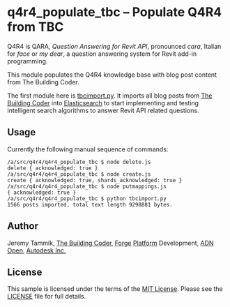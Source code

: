 # q4r4_populate_tbc &ndash; Populate Q4R4 from TBC

Q4R4 is QARA, *Question Answering for Revit API*, pronounced *cara*, Italian for *face* or *my dear*, a question answering system for Revit add-in programming.

This module populates the Q4R4 knowledge base with blog post content from The Building Coder.

The first module here is [tbcimport.py](tbcimport.py).
It imports all blog posts
from [The Building Coder](http://thebuildingcoder.typepad.com)
into [Elasticsearch](https://www.elastic.co) to
start implementing and testing intelligent search algorithms to answer Revit API related questions.


## Usage

Currently the following manual sequence of commands:

```
/a/src/q4r4/q4r4_populate_tbc $ node delete.js
delete { acknowledged: true }
/a/src/q4r4/q4r4_populate_tbc $ node create.js
create { acknowledged: true, shards_acknowledged: true }
/a/src/q4r4/q4r4_populate_tbc $ node putmappings.js
{ acknowledged: true }
/a/src/q4r4/q4r4_populate_tbc $ python tbcimport.py
1566 posts imported, total text length 9298881 bytes.
```

## Author

Jeremy Tammik,
[The Building Coder](http://thebuildingcoder.typepad.com),
[Forge](http://forge.autodesk.com) [Platform](https://developer.autodesk.com) Development,
[ADN](http://www.autodesk.com/adn)
[Open](http://www.autodesk.com/adnopen),
[Autodesk Inc.](http://www.autodesk.com)


## License

This sample is licensed under the terms of the [MIT License](http://opensource.org/licenses/MIT).
Please see the [LICENSE](LICENSE) file for full details.
